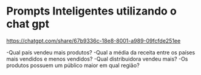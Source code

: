 # Prompts Inteligentes utilizando o chat gpt
https://chatgpt.com/share/67b9336c-18e8-8001-a989-09fcfde251ee

-Qual país vendeu mais produtos?
-Qual a média da receita entre os países mais vendidos e menos vendidos?
-Qual distribuidora vendeu mais?
-Os produtos possuem um público maior em qual região?
